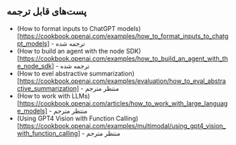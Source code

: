 ## پست‌های قابل ترجمه

- (How to format inputs to ChatGPT models)[https://cookbook.openai.com/examples/how_to_format_inputs_to_chatgpt_models] - ترجمه شده
- (How to build an agent with the node SDK)[https://cookbook.openai.com/examples/how_to_build_an_agent_with_the_node_sdk] - ترجمه شده
- (How to evel abstractive summarization)[https://cookbook.openai.com/examples/evaluation/how_to_eval_abstractive_summarization] - منتظر مترجم
- (How to work with LLMs)[https://cookbook.openai.com/articles/how_to_work_with_large_language_models] - منتظر مترجم
- (Using GPT4 Vision with Function Calling)[https://cookbook.openai.com/examples/multimodal/using_gpt4_vision_with_function_calling] - منتظر مترجم
